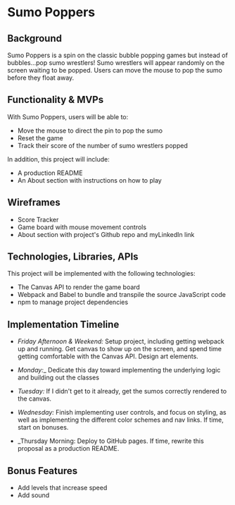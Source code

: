 # Sumo Poppers

## Background ##
Sumo Poppers is a spin on the classic bubble popping games but instead of bubbles...pop sumo wrestlers! Sumo wrestlers will appear randomly on the screen waiting to be popped. Users can move the mouse to pop the sumo before they float away. 


## Functionality & MVPs ##
With Sumo Poppers, users will be able to:
* Move the mouse to direct the pin to pop the sumo
* Reset the game
* Track their score of the number of sumo wrestlers popped

In addition, this project will include:
* A production README
* An About section with instructions on how to play


## Wireframes ##
* Score Tracker
* Game board with mouse movement controls 
* About section with project's Github repo and myLinkedIn link


## Technologies, Libraries, APIs ##
This project will be implemented with the following technologies:

* The Canvas API to render the game board
* Webpack and Babel to bundle and transpile the source JavaScript code
* npm to manage project dependencies


## Implementation Timeline ##
* _Friday Afternoon & Weekend:_ Setup project, including getting webpack up and running. Get canvas to show up on the screen, and spend time getting comfortable with the Canvas API. Design art elements.

* _Monday:__ Dedicate this day toward implementing the underlying logic and building out the classes

* _Tuesday:_ If I didn't get to it already, get the sumos correctly rendered to the canvas. 

* _Wednesday:_ Finish implementing user controls, and focus on styling, as well as implementing the different color schemes and nav links. If time, start on bonuses.

* _Thursday Morning: Deploy to GitHub pages. If time, rewrite this proposal as a production README.

## Bonus Features ##
* Add levels that increase speed
* Add sound 
 
